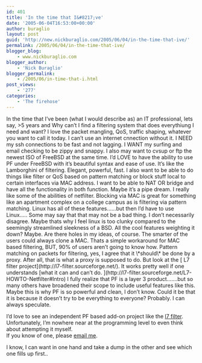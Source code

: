 ```yaml
---
id: 401
title: 'In the time that I&#8217;ve'
date: '2005-06-04T16:53:00+00:00'
author: buraglio
layout: post
guid: 'http://new.nickburaglio.com/2005/06/04/in-the-time-that-ive/'
permalink: /2005/06/04/in-the-time-that-ive/
blogger_blog:
    - www.nickburaglio.com
blogger_author:
    - 'Nick Buraglio'
blogger_permalink:
    - /2005/06/in-time-that-i.html
post_views:
    - '277'
categories:
    - 'The firehose'
---
```


<div></div>In the time that I’ve been (what I would describe as) an IT professional, lets say, &gt;5 years and Why can’t I find a filtering system that does everythiung I need and want?  
I love the packet mangling, QoS, traffic shaping, whatever you want to call it today. I can’t use an internet cnnection without it. I NEED my ssh connections to be fast and not lagging. I WANT my surfing and email checking to be zippy and snappy. I also may want to cvsup or ftp the newest ISO of FreeBSD at the same time.  
I’d LOVE to have the ability to use PF under FreeBSD with it’s beautiful syntax and ease of use. It’s like the Lamborghini of filtering. Elegant, powerful, fast. I also want to be able to do things like filter or QoS based on pattern matching or block stuff local to certain interfaces via MAC address. I want to be able to NAT OR bridge and have all the functionality in both function. Maybe it’s a pipe dream. I really like some of the abilities of netfilter. Blocking via MAC is great for something like an apartment complex on a college campus as is filtering via pattern matching. Linux has all of these features……but then I’d have to use Linux…..  
Some may say that that may not be a bad thing. I don’t necessarily disagree.  
Maybe thats why I feel linux is too clunky compared to the seemingly streamlined sleekness of a BSD. All the cool features weighting it down? Maybe.  
Are there holes in my ideas, of course. The smarter of the users could always clone a MAC. Thats a simple workaround for MAC based filtering, BUT, 90% of users aren’t going to know how.  
Pattern matching on packets for filtering, yes, I agree that it \*should\* be done by a proxy. After all, that is what a proxy is supposed to do. But look at the [ L7 filter project](http://l7-filter.sourceforge.net/). It works pretty well if one understands [what it can and can’t do. ](http://l7-filter.sourceforge.net/L7-HOWTO-Netfilter#Intro)  
I fully realize that PF is a layer 3 product…….but so many others have broadened their scope to include useful features like this. Maybe this is why PF is so powerful and clean, I don’t know. Could it be that it is because it doesn’t try to be everything to everyone? Probably. I can always speculate.

I’d love to see an independent PF based add-on project like the [l7 filter](http://l7-filter.sourceforge.net/). Unfortunately, I’m nowhere near at the programming level to even think about attempting it myself.  
If you know of one, please [email me](mailto:nick+blog@buraglio.com?subject=Regarding%20your%20blog%20post%20on%20L7%20PF%20and%20MAC%20filtering).

I know, I can want in one hand and take a dump in the other and see which one fills up first..

<div></div>